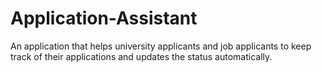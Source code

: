# Application-Assistant
An application that helps university applicants and job applicants to keep track of their applications and updates the status automatically.
